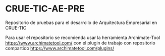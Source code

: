 # CRUE-TIC-AE-PRE
Repositorio de pruebas para el desarrollo de Arquitectura Empresarial en CRUE-TIC

Para usar el repositorio se recomienda usar la herramienta Archimate-Tool https://www.archimatetool.com/ con el plugin de trabajo con repositorio compartido https://www.archimatetool.com/plugins/
